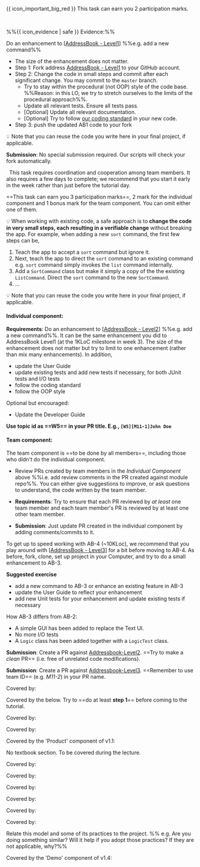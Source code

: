 <div id="1kloc">

{{ icon_important_big_red }} This task can earn you <trigger trigger="click" for="modal:project1kloc-participation">2 participation marks</trigger>.
 
<modal large title="%%Admin {{ icon_embedding }} Participation Marks%%" id="modal:project1kloc-participation">
  <include src="../../admin/participation.md#main"/>
</modal>

%%{{ icon_evidence | safe }} Evidence:%%

Do an enhancement to [[AddressBook - Level1]({{module_org}}/addressbook-level1)]  %%e.g. add a new command%%

* The size of the enhancement does not matter.
* Step 1: Fork address [AddressBook - Level1]({{module_org}}/addressbook-level1) to your GitHub account.
* Step 2: Change the code in small steps and commit after each significant change. You may commit to the `master` branch.
  * Try to stay within the procedural (not OOP) style of the code base. %%Reason: in this LO, we try to stretch ourselves to the limits of the procedural approach%%.
  * Update all relevant tests. Ensure all tests pass.
  * [Optional] Update all relevant documentation.
  * [Optional] Try to follow [our coding standard]({{baseUrl}}/admin/programmingLanguages.html#java-coding-standard) in your new code.
* Step 3: push the updated AB1 code to your fork

:bulb: Note that you can reuse the code you write here in your final project, if applicable.

**Submission**: No special submission required. Our scripts will check your fork automatically.

</div>


<div id="2kloc">

<tip-box type="important">
  This task requires coordination and cooperation among team members. It also requires a few days to complete; we recommend that you start it early in the week rather than just before the tutorial day.
</tip-box>

==This task can earn you 3 participation marks==, 2 mark for the individual component and 1 bonus mark for the team component. You can omit either one of them.

:bulb: When working with existing code, a safe approach is to **change the code in very small steps, each resulting in a verifiable change** without breaking the app. For example, when adding a new `sort` command, the first few steps can be,
1. Teach the app to accept a `sort` command but ignore it.
2. Next, teach the app to direct the `sort` command to an existing command e.g. `sort` command simply invokes the `list` command internally.
3. Add a `SortCommand` class but make it simply a copy of the the existing `ListCommand`. Direct the `sort` command to the new `SortCommand`.
4. ...

:bulb: Note that you can reuse the code you write here in your final project, if applicable.


#### Individual component:

**Requirements**: Do an enhancement to [[AddressBook - Level2]({{module_org}}/addressbook-level2)]  %%e.g. add a new command%%. It can be the same enhancement you did to AddressBook Level1 (at the 1KLoC milestone in week 3). The size of the enhancement does not matter but try to limit to one enhancement (rather than mix many enhancements). In addition,
* update the User Guide
* update existing tests and add new tests if necessary, for both JUnit tests and I/O tests
* follow the coding standard
* follow the OOP style

Optional but encouraged:
* Update the Developer Guide

**Use topic id as ==W5== in your PR title. E.g., `[W5][M11-1]John Doe`**

<include src="project.md#PR_to_AB2" />

#### Team component:

The team component is ==to be done by all members==, including those who didn't do the individual component.

* Review PRs created by team members in the _Individual Component_ above %%i.e. add review comments in the PR created against module repo%%. You can either give suggestions to improve, or ask questions to understand, the code written by the team member. 

* **Requirements**: Try to ensure that each PR reviewed by _at least_ one team member and each team member's PR is reviewed by at least one other team member.  

* **Submission**: Just update PR created in the individual component by adding comments/commits to it.

</div>

<div id="3kloc">

To get up to speed working with AB-4 (~10KLoc), we recommend that you play around with [[AddressBook - Level3]({{module_org}}/addressbook-level3)] for a bit before moving to AB-4. As before, fork, clone, set up project in your Computer, and try to do a small enhancement to AB-3.

**Suggested exercise**

* add a new command to AB-3 or enhance an existing feature in AB-3
* update the User Guide to reflect your enhancement
* add new Unit tests for your enhancement and update existing tests if necessary

How AB-3 differs from AB-2:
* A simple GUI has been added to replace the Text UI.
* No more I/O tests
* A `Logic` class has been added together with a `LogicTest` class.

</div>


<div id="PR_to_AB2">

**Submission**: Create a PR against [Addressbook-Level2]({{module_org}}/addressbook-level2).  ==Try to make a _clean_ PR== (i.e. free of unrelated code modifications).

<panel src="../../admin/appendixE-gitHub.md#tutorial-pr-instructions" header="%%Admin {{ icon_embedding }} Appendix E: Using GitHub → Submitting Pull Requests as evidence of learning a topic%%" />

</div>


<div id="PR_to_AB3">

**Submission**: Create a PR against [Addressbook-Level3]({{module_org}}/addressbook-level3).  ==Remember to use team ID== (e.g. _M11-2_) in your PR name. 

<panel src="../../admin/appendixE-gitHub.md#tutorial-pr-instructions" header="%%Admin {{ icon_embedding }} Appendix E: Using GitHub → Submitting Pull Requests as evidence of learning a topic%%" />

</div>

<div id="inception">

Covered by:

<panel src="../../admin/project-w03-inception.md#main" header="%%Admin {{ icon_embedding }} Project → Inception%%" no-close />

</div>


<div id="mid-v10">

Covered by the below. Try to ==do at least **step 1**== before coming to the tutorial.

<panel src="../../admin/project-w04-mid-v10.md#main" header="%%Admin {{ icon_embedding }} Project → mid-v1.0%%" no-close />

</div>


<div id="v10">

Covered by:

<panel src="../../admin/project-w05-v10.md#main" header="%%Admin {{ icon_embedding }} Project → v1.0%%" no-close />

</div>


<div id="mid-v11">

Covered by:

<panel src="../../admin/project-w06-mid-v11.md#main" header="%%Admin {{ icon_embedding }} Project → mid-v1.1%%" no-close />

</div>


<div id="v11">

Covered by the 'Product' component of v1.1:

<panel src="../../admin/project-w07-v11.md#main" header="%%Admin {{ icon_embedding }} Project → v1.1%%" no-close />

</div>


<div id="product_design">

No textbook section. To be covered during the lecture.

</div>


<div id="mid-v12">

Covered by:

<panel src="../../admin/project-w08-mid-v12.md#main" header="%%Admin {{ icon_embedding }} Project → mid-v1.2%%" no-close />

</div>


<div id="v12">

Covered by:

<panel src="../../admin/project-w09-v12.md#main" header="%%Admin {{ icon_embedding }} Project → v1.2%%" />

</div>


<div id="mid-v13">

Covered by:

<panel src="../../admin/project-w10-mid-v13.md#main" header="%%Admin {{ icon_embedding }} Project → mid-v1.3%%" />

</div>


<div id="v13">

Covered by:

<panel src="../../admin/project-w11-v13.md#main" header="%%Admin {{ icon_embedding }} Project → v1.3%%" no-close/>

</div>


<div id="mid-v14">

Covered by:

<panel src="../../admin/project-w12-mid-v14.md#main" header="%%Admin {{ icon_embedding }} Project → mid-v1.4%%" />

</div>


<div id="v14">

Covered by:

<panel src="../../admin/project-w13-v14.md#main" header="%%Admin {{ icon_embedding }} Project → v1.4%%" />

</div>


<div id="relate_process">

Relate this model and some of its practices to the project. %%&nbsp;e.g. Are you doing something similar? Will it help if you adopt those practices? If they are not applicable, why?%%

</div>


<div id="demo">

Covered by the 'Demo' component of v1.4:

<panel src="../../admin/project-w13-v14.md#main" header="%%Admin {{ icon_embedding }} Project → v1.4%%" />

</div>
